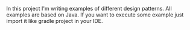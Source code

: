 In this project I'm writing examples of different design patterns. 
All examples are based on Java. If you want to execute some example just import it like gradle project in your IDE.